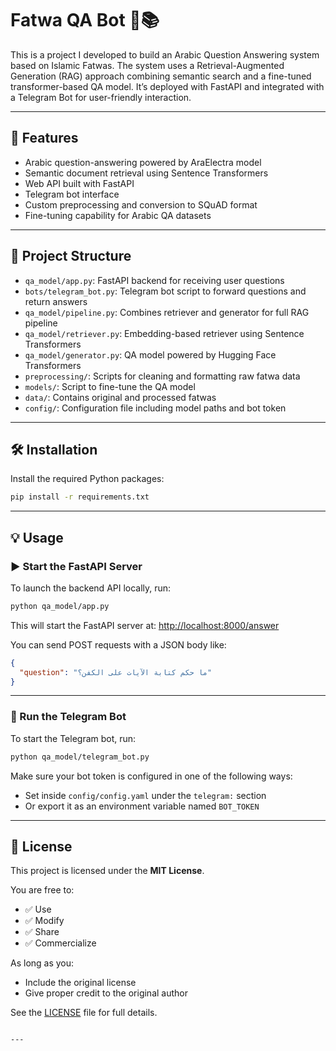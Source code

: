 
# Fatwa QA Bot 🤖📚

This is a project I developed to build an Arabic Question Answering system based on Islamic Fatwas. The system uses a Retrieval-Augmented Generation (RAG) approach combining semantic search and a fine-tuned transformer-based QA model. It’s deployed with FastAPI and integrated with a Telegram Bot for user-friendly interaction.

---

## 🚀 Features

- Arabic question-answering powered by AraElectra model  
- Semantic document retrieval using Sentence Transformers  
- Web API built with FastAPI  
- Telegram bot interface  
- Custom preprocessing and conversion to SQuAD format  
- Fine-tuning capability for Arabic QA datasets  

---

## 📂 Project Structure

- `qa_model/app.py`: FastAPI backend for receiving user questions  
- `bots/telegram_bot.py`: Telegram bot script to forward questions and return answers  
- `qa_model/pipeline.py`: Combines retriever and generator for full RAG pipeline  
- `qa_model/retriever.py`: Embedding-based retriever using Sentence Transformers  
- `qa_model/generator.py`: QA model powered by Hugging Face Transformers  
- `preprocessing/`: Scripts for cleaning and formatting raw fatwa data  
- `models/`: Script to fine-tune the QA model  
- `data/`: Contains original and processed fatwas  
- `config/`: Configuration file including model paths and bot token  

---

## 🛠️ Installation

Install the required Python packages:

```bash
pip install -r requirements.txt
````

---

## 💡 Usage

### ▶️ Start the FastAPI Server

To launch the backend API locally, run:

```bash
python qa_model/app.py
```

This will start the FastAPI server at:
[http://localhost:8000/answer](http://localhost:8000/answer)

You can send POST requests with a JSON body like:

```json
{
  "question": "ما حكم كتابة الآيات على الكفن؟"
}
```

---

### 🤖 Run the Telegram Bot

To start the Telegram bot, run:

```bash
python qa_model/telegram_bot.py
```

Make sure your bot token is configured in one of the following ways:

* Set inside `config/config.yaml` under the `telegram:` section
* Or export it as an environment variable named `BOT_TOKEN`

---

## 📜 License

This project is licensed under the **MIT License**.

You are free to:

* ✅ Use
* ✅ Modify
* ✅ Share
* ✅ Commercialize

As long as you:

* Include the original license
* Give proper credit to the original author

See the [LICENSE](LICENSE) file for full details.

```

---

